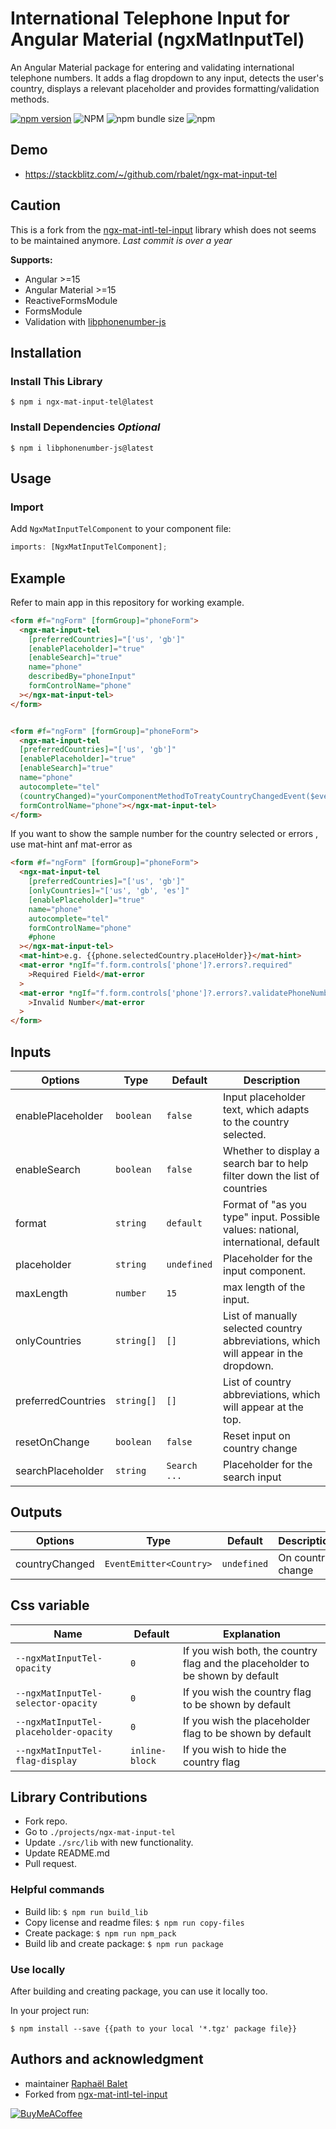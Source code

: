 # International Telephone Input for Angular Material (ngxMatInputTel)
An Angular Material package for entering and validating international telephone numbers. It adds a flag dropdown to any input, detects the user's country, displays a relevant placeholder and provides formatting/validation methods.

[![npm version](https://img.shields.io/npm/v/ngx-mat-input-tel.svg)](https://www.npmjs.com/package/ngx-mat-input-tel)
![NPM](https://img.shields.io/npm/l/ngx-mat-input-tel)
![npm bundle size](https://img.shields.io/bundlephobia/min/ngx-mat-input-tel)
![npm](https://img.shields.io/npm/dm/ngx-mat-input-tel)

## Demo
- https://stackblitz.com/~/github.com/rbalet/ngx-mat-input-tel

## Caution
This is a fork from the [ngx-mat-intl-tel-input](https://github.com/tanansatpal/ngx-mat-intl-tel-input) library whish does not seems to be maintained anymore. _Last commit is over a year_

**Supports:**

- Angular >=15
- Angular Material >=15
- ReactiveFormsModule
- FormsModule
- Validation with [libphonenumber-js](https://github.com/catamphetamine/libphonenumber-js)

## Installation

### Install This Library

`$ npm i ngx-mat-input-tel@latest`

### Install Dependencies _Optional_

`$ npm i libphonenumber-js@latest`

## Usage

### Import

Add `NgxMatInputTelComponent` to your component file:

```ts
imports: [NgxMatInputTelComponent];
```

## Example

Refer to main app in this repository for working example.

```html
<form #f="ngForm" [formGroup]="phoneForm">
  <ngx-mat-input-tel
    [preferredCountries]="['us', 'gb']"
    [enablePlaceholder]="true"
    [enableSearch]="true"
    name="phone"
    describedBy="phoneInput"
    formControlName="phone"
  ></ngx-mat-input-tel>
</form>
```

```html

<form #f="ngForm" [formGroup]="phoneForm">
  <ngx-mat-input-tel
  [preferredCountries]="['us', 'gb']"
  [enablePlaceholder]="true"
  [enableSearch]="true"
  name="phone"
  autocomplete="tel"
  (countryChanged)="yourComponentMethodToTreatyCountryChangedEvent($event)" // $event is a instance of current select Country
  formControlName="phone"></ngx-mat-input-tel>
</form>

```

If you want to show the sample number for the country selected or errors , use mat-hint anf mat-error as

```html
<form #f="ngForm" [formGroup]="phoneForm">
  <ngx-mat-input-tel
    [preferredCountries]="['us', 'gb']"
    [onlyCountries]="['us', 'gb', 'es']"
    [enablePlaceholder]="true"
    name="phone"
    autocomplete="tel"
    formControlName="phone"
    #phone
  ></ngx-mat-input-tel>
  <mat-hint>e.g. {{phone.selectedCountry.placeHolder}}</mat-hint>
  <mat-error *ngIf="f.form.controls['phone']?.errors?.required"
    >Required Field</mat-error
  >
  <mat-error *ngIf="f.form.controls['phone']?.errors?.validatePhoneNumber"
    >Invalid Number</mat-error
  >
</form>
```

## Inputs

| Options            | Type       | Default      | Description                                                                         |
| ------------------ | ---------- | ------------ | ----------------------------------------------------------------------------------- |
| enablePlaceholder  | `boolean`  | `false`      | Input placeholder text, which adapts to the country selected.                       |
| enableSearch       | `boolean`  | `false`      | Whether to display a search bar to help filter down the list of countries           |
| format             | `string`   | `default`    | Format of "as you type" input. Possible values: national, international, default    |
| placeholder        | `string`   | `undefined`  | Placeholder for the input component.                                                |
| maxLength          | `number`   | `15`         | max length of the input.                                                            |
| onlyCountries      | `string[]` | `[]`         | List of manually selected country abbreviations, which will appear in the dropdown. |
| preferredCountries | `string[]` | `[]`         | List of country abbreviations, which will appear at the top.                        |
| resetOnChange      | `boolean`  | `false`      | Reset input on country change                                                       |
| searchPlaceholder  | `string`   | `Search ...` | Placeholder for the search input                                                    |


## Outputs
| Options        | Type                    | Default     | Description       |
| -------------- | ----------------------- | ----------- | ----------------- |
| countryChanged | `EventEmitter<Country>` | `undefined` | On country change |

## Css variable
| Name                                   | Default        | Explanation                                                                   |
| -------------------------------------- | -------------- | ----------------------------------------------------------------------------- |
| `--ngxMatInputTel-opacity`             | `0`            | If you wish both, the country flag and the placeholder to be shown by default |
| `--ngxMatInputTel-selector-opacity`    | `0`            | If you wish the country flag to be shown by default                           |
| `--ngxMatInputTel-placeholder-opacity` | `0`            | If you wish the placeholder flag to be shown by default                       |
| `--ngxMatInputTel-flag-display`        | `inline-block` | If you wish to hide the country flag                                          |

## Library Contributions

- Fork repo.
- Go to `./projects/ngx-mat-input-tel`
- Update `./src/lib` with new functionality.
- Update README.md
- Pull request.

### Helpful commands

- Build lib: `$ npm run build_lib`
- Copy license and readme files: `$ npm run copy-files`
- Create package: `$ npm run npm_pack`
- Build lib and create package: `$ npm run package`

### Use locally

After building and creating package, you can use it locally too.

In your project run:

`$ npm install --save {{path to your local '*.tgz' package file}}`

## Authors and acknowledgment
* maintainer [Raphaël Balet](https://github.com/rbalet) 
* Forked from [ngx-mat-intl-tel-input](https://github.com/tanansatpal/ngx-mat-intl-tel-input)

[![BuyMeACoffee](https://www.buymeacoffee.com/assets/img/custom_images/purple_img.png)](https://www.buymeacoffee.com/widness)

